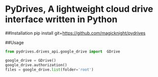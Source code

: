 # PyDrives, A lightweight cloud drive interface written in Python

##Installation
pip install git+https://github.com/magicknight/pydrives


##Usage
```python
from pydrives.drives_api.google_drive import  GDrive

google_drive = GDrive()
google_drive.authorization()
files = google_drive.list(folder='root')